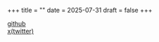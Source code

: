 +++
title =  ""
date = 2025-07-31
draft = false
+++

<a href="https://github.com/samyouxyz" target="_blank" rel="noopener noreferrer">github</a>
<br />
<a href="https://x.com/samyouxyz" target="_blank" rel="noopener noreferrer">x(twitter)</a>

